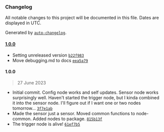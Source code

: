 ### Changelog

All notable changes to this project will be documented in this file. Dates are displayed in UTC.

Generated by [`auto-changelog`](https://github.com/CookPete/auto-changelog).

#### [1.0.0](https://github.com/AlmostInteractive/node-red-contrib-basic-ical-calendar/compare/1.0.0...1.0.0)

- Setting unreleased version [`b22f983`](https://github.com/AlmostInteractive/node-red-contrib-basic-ical-calendar/commit/b22f983368df376aa3835d71424e4529a7d90598)
- Move debugging.md to docs [`eea5a79`](https://github.com/AlmostInteractive/node-red-contrib-basic-ical-calendar/commit/eea5a79eec0a4833e51e31a3937fc9be70f1c64c)

#### 1.0.0

> 27 June 2023

- Initial commit.  Config node works and self updates.  Sensor node works surprisingly well.  Haven't started the trigger node, but I kinda combined it into the sensor node.  I'll figure out if I want one or two nodes tomorrow... [`3f7e1ab`](https://github.com/AlmostInteractive/node-red-contrib-basic-ical-calendar/commit/3f7e1ab3e0379bd181ce575a3ce62adcd6aa8a48)
- Made the sensor just a sensor.  Moved common functions to node-common.  Added nodes to package. [`815b13f`](https://github.com/AlmostInteractive/node-red-contrib-basic-ical-calendar/commit/815b13f4e9a6b4462d80dd3f780155b06753b61d)
- The trigger node is alive! [`61ef7b5`](https://github.com/AlmostInteractive/node-red-contrib-basic-ical-calendar/commit/61ef7b50f10497da1d7b685ad846fe2543650bc1)
